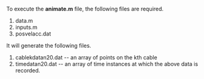 To execute the **animate.m** file, the following files are required.
1. data.m
2. inputs.m
3. posvelacc.dat

It will generate the following files.
1. cablekdatan20.dat -- an array of points on the kth cable
2. timedatan20.dat -- an array of time instances at which the above data is recorded.
